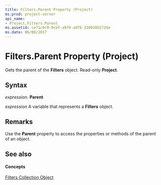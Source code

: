 ```yaml
---
title: Filters.Parent Property (Project)
ms.prod: project-server
api_name:
- Project.Filters.Parent
ms.assetid: ce71c9c9-9cbf-a9f9-a976-32803852724e
ms.date: 06/08/2017
---
```



# Filters.Parent Property (Project)

Gets the parent of the **Filters** object. Read-only **Project**.


## Syntax

 _expression_. **Parent**

 _expression_ A variable that represents a **Filters** object.


## Remarks

Use the **Parent** property to access the properties or methods of the parent of an object.


## See also


#### Concepts


[Filters Collection Object](filters-object-project.md)
